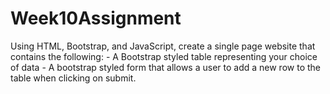 ﻿# Week10Assignment
Using HTML, Bootstrap, and JavaScript, create a single page website that contains the following:
    - A Bootstrap styled table representing your choice of data
    - A bootstrap styled form that allows a user to add a new row to the table when clicking on submit.
